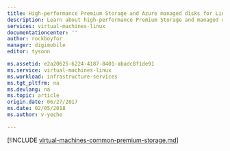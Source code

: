 ```yaml
---
title: High-performance Premium Storage and Azure managed disks for Linux VMs | Azure
description: Learn about high-performance Premium Storage and managed disks for Azure VMs. Azure DS-series, DSv2-series, GS-series, and Fs-series VMs support Premium Storage.
services: virtual-machines-linux
documentationcenter: ''
author: rockboyfor
manager: digimobile
editor: tysonn

ms.assetid: e2a20625-6224-4187-8401-abadc8f1de91
ms.service: virtual-machines-linux
ms.workload: infrastructure-services
ms.tgt_pltfrm: na
ms.devlang: na
ms.topic: article
origin.date: 06/27/2017
ms.date: 02/05/2018
ms.author: v-yeche

---
```


[!INCLUDE [virtual-machines-common-premium-storage.md](../../../includes/virtual-machines-common-premium-storage.md)]
<!--The parent file of includes file of virtual-machines-common-premium-storage.md-->
<!--ms.date:02/05/2018-->
